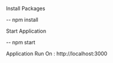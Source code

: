 Install Packages

-- npm install


Start Application

-- npm start

Application Run On : http://localhost:3000